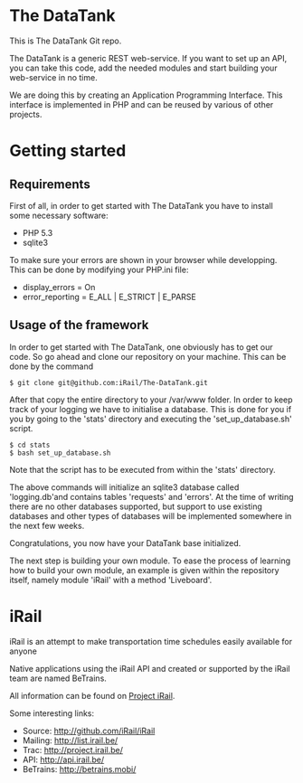 # The DataTank #

This is The DataTank Git repo.

The DataTank is a generic REST web-service. If you want to set up an API, you can take this code, add the needed modules and start building your web-service in no time.

We are doing this by creating an Application Programming Interface. This interface is implemented in PHP and can be reused by various of other projects.

# Getting started #

## Requirements ##
First of all, in order to get started with The DataTank you have to install some necessary software:

* PHP 5.3
* sqlite3

To make sure your errors are shown in your browser while developping. This can be done by modifying your PHP.ini file:

* display_errors = On	
* error_reporting = E_ALL | E_STRICT | E_PARSE

## Usage of the framework ##

In order to get started with The DataTank, one obviously has to get our code.
So go ahead and clone our repository on your machine. This can be done by the command
      	
	$ git clone git@github.com:iRail/The-DataTank.git	

After that copy the entire directory to your /var/www folder.
In order to keep track of your logging we have to initialise a database. This is done for you if you by going to the 
'stats' directory and executing the 'set_up_database.sh' script.
	 
	$ cd stats
	$ bash set_up_database.sh

Note that the script has to be executed from within the 'stats' directory.

The above commands will initialize an sqlite3 database called 'logging.db'and contains tables 'requests' and 'errors'. At the time of writing
there are no other databases supported, but support to use existing databases and other types of databases will be implemented somewhere in the next few weeks. 

Congratulations, you now have your DataTank base initialized.

The next step is building your own module. To ease the process of learning how to build your own module, an example is given within the repository itself, namely module 'iRail' with a method
'Liveboard'. 
		    
# iRail #

iRail is an attempt to make transportation time schedules easily available for anyone

Native applications using the iRail API and created or supported by the iRail team are named BeTrains.

All information can be found on [Project iRail](http://project.irail.be/).

Some interesting links:

  * Source: <http://github.com/iRail/iRail>
  * Mailing: <http://list.irail.be/>
  * Trac: <http://project.irail.be/>
  * API: <http://api.irail.be/>
  * BeTrains: <http://betrains.mobi/>
